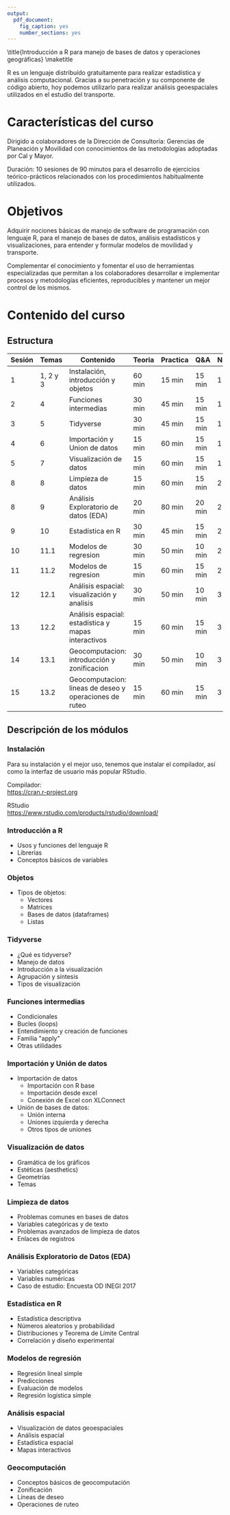 ```yaml
---
output:
  pdf_document:
    fig_caption: yes
    number_sections: yes
---
```

\title{Introducción a R para manejo de bases de datos y operaciones geográficas}
\maketitle

R es un lenguaje distribuído gratuitamente para realizar estadística y análisis 
computacional. Gracias a su penetración y su componente de código abierto, hoy 
podemos utilizarlo para realizar análisis geoespaciales utilizados en el estudio
del transporte.

# Características del curso

Dirigido a colaboradores de la Dirección de Consultoría: Gerencias de Planeación y Movilidad 
con conocimientos de las metodologías adoptadas por Cal y Mayor.

Duración: 10 sesiones de 90 minutos para el desarrollo de ejercicios teórico-prácticos 
relacionados con los procedimientos habitualmente utilizados.

# Objetivos
Adquirir nociones básicas de manejo de software de programación con lenguaje R, para 
el manejo de bases de datos, análisis estadísticos y visualizaciones, para entender y
formular modelos de movilidad y transporte.

Complementar el conocimiento y fomentar el uso de herramientas especializadas que permitan
a los colaboradores desarrollar e implementar procesos y metodologías eficientes, 
reproducibles y mantener un mejor control de los mismos. 

# Contenido del curso
## Estructura

| Sesión | Temas    | Contenido                                              | Teoria | Practica | Q&A    | Nivel|
|--------|----------|--------------------------------------------------------|--------|----------|--------|------|
| 1      | 1, 2 y 3 | Instalación, introducción y objetos                    | 60 min | 15 min   | 15 min |    1 |
| 2      | 4        | Funciones intermedias                                  | 30 min | 45 min   | 15 min |    1 |
| 3      | 5        | Tidyverse                                              | 30 min | 45 min   | 15 min |    1 |
| 4      | 6        | Importación y Union de datos                           | 15 min | 60 min   | 15 min |    1 |
| 5      | 7        | Visualización de datos                                 | 15 min | 60 min   | 15 min |    1 |
| 8      | 8        | Limpíeza de datos                                      | 15 min | 60 min   | 15 min |    2 |
| 8      | 9        | Análisis Exploratorio de datos (EDA)                   | 20 min | 80 min   | 20 min |    2 |
| 9      | 10       | Estadística en R                                       | 30 min | 45 min   | 15 min |    2 |
| 10     | 11.1     | Modelos de regresion                                   | 30 min | 50 min   | 10 min |    2 |
| 11     | 11.2     | Modelos de regresion                                   | 15 min | 60 min   | 15 min |    2 |
| 12     | 12.1     | Análisis espacial: visualización y analisis            | 30 min | 50 min   | 10 min |    3 |
| 13     | 12.2     | Análisis espacial: estadística y mapas interactivos    | 15 min | 60 min   | 15 min |    3 |
| 14     | 13.1     | Geocomputacion: introducción y zonificacion            | 30 min | 50 min   | 10 min |    3 |
| 15     | 13.2     | Geocomputacion: lineas de deseo y operaciones de ruteo | 15 min | 60 min   | 15 min |    3 |

## Descripción de los módulos 
### Instalación

Para su instalación y el mejor uso, tenemos que instalar el compilador, así como
la interfaz de usuario más popular RStudio.  

Compilador:  
https://cran.r-project.org 

RStudio  
https://www.rstudio.com/products/rstudio/download/  

### Introducción a R 
* Usos y funciones del lenguaje R 
* Librerías 
* Conceptos básicos de variables

### Objetos 
* Tipos de objetos: 
  * Vectores
  * Matrices
  * Bases de datos (dataframes)
  * Listas

### Tidyverse 
* ¿Qué es tidyverse?
* Manejo de datos
* Introducción a la visualización
* Agrupación y síntesis
* Tipos de visualización

### Funciones intermedias 
* Condicionales
* Bucles (loops)
* Entendimiento y creación de funciones
* Familia "apply"
* Otras utilidades

### Importación y Unión de datos 
* Importación de datos
  * Importación con R base
  * Importación desde excel
  * Conexión de Excel con XLConnect
* Unión de bases de datos: 
  * Unión interna
  * Uniones izquierda y derecha
  * Otros tipos de uniones

### Visualización de datos 
* Gramática de los gráficos
* Estéticas (aesthetics)
* Geometrías
* Temas

### Limpieza de datos
* Problemas comunes en bases de datos
* Variables categóricas y de texto
* Problemas avanzados de limpieza de datos
* Enlaces de registros

### Análisis Exploratorio de Datos (EDA)
* Variables categóricas
* Variables numéricas
* Caso de estudio: Encuesta OD INEGI 2017

### Estadística en R
* Estadística descriptiva
* Números aleatorios y probabilidad
* Distribuciones y Teorema de Límite Central
* Correlación y diseño experimental

### Modelos de regresión 
* Regresión lineal simple
* Predicciones
* Evaluación de modelos
* Regresión logística simple

### Análisis espacial 
* Visualización de datos geoespaciales
* Análisis espacial
* Estadística espacial
* Mapas interactivos

### Geocomputación 
* Conceptos básicos de geocomputación
* Zonificación
* Líneas de deseo
* Operaciones de ruteo



